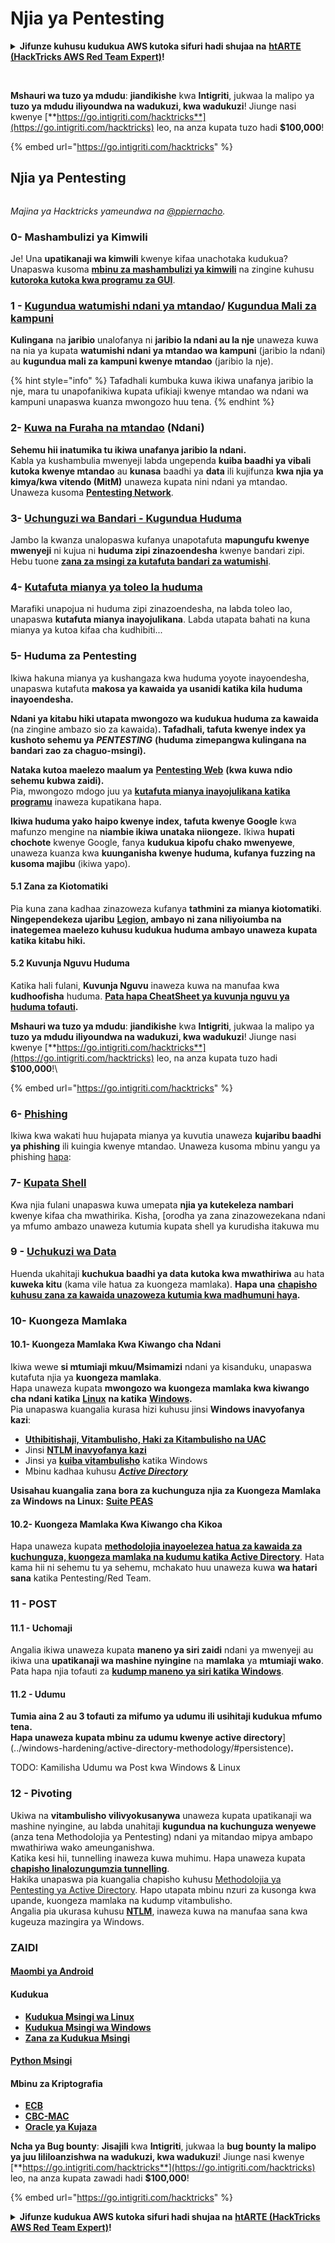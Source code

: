 # Njia ya Pentesting

<details>

<summary><strong>Jifunze kuhusu kudukua AWS kutoka sifuri hadi shujaa na</strong> <a href="https://training.hacktricks.xyz/courses/arte"><strong>htARTE (HackTricks AWS Red Team Expert)</strong></a><strong>!</strong></summary>

Njia nyingine za kusaidia HackTricks:

* Ikiwa unataka kuona **kampuni yako ikionekana kwenye HackTricks** au **kupakua HackTricks kwa muundo wa PDF** Angalia [**MPANGO WA KUJIUNGA**](https://github.com/sponsors/carlospolop)!
* Pata [**swag rasmi ya PEASS & HackTricks**](https://peass.creator-spring.com)
* Gundua [**The PEASS Family**](https://opensea.io/collection/the-peass-family), mkusanyiko wetu wa kipekee wa [**NFTs**](https://opensea.io/collection/the-peass-family)
* **Jiunge na** 💬 [**Kikundi cha Discord**](https://discord.gg/hRep4RUj7f) au [**kikundi cha telegram**](https://t.me/peass) au **tufuate** kwenye **Twitter** 🐦 [**@hacktricks_live**](https://twitter.com/hacktricks_live)**.**
* **Shiriki mbinu zako za kudukua kwa kuwasilisha PR kwa** [**HackTricks**](https://github.com/carlospolop/hacktricks) na [**HackTricks Cloud**](https://github.com/carlospolop/hacktricks-cloud) github repos.

</details>

<figure><img src="../.gitbook/assets/i3.png" alt=""><figcaption></figcaption></figure>

\
**Mshauri wa tuzo ya mdudu**: **jiandikishe** kwa **Intigriti**, jukwaa la malipo ya **tuzo ya mdudu iliyoundwa na wadukuzi, kwa wadukuzi**! Jiunge nasi kwenye [**https://go.intigriti.com/hacktricks**](https://go.intigriti.com/hacktricks) leo, na anza kupata tuzo hadi **$100,000**!

{% embed url="https://go.intigriti.com/hacktricks" %}

## Njia ya Pentesting

<figure><img src="../.gitbook/assets/HACKTRICKS-logo.svg" alt=""><figcaption></figcaption></figure>

_Majina ya Hacktricks yameundwa na_ [_@ppiernacho_](https://www.instagram.com/ppieranacho/)_._

### 0- Mashambulizi ya Kimwili

Je! Una **upatikanaji wa kimwili** kwenye kifaa unachotaka kudukua? Unapaswa kusoma [**mbinu za mashambulizi ya kimwili**](../physical-attacks/physical-attacks.md) na zingine kuhusu [**kutoroka kutoka kwa programu za GUI**](../physical-attacks/escaping-from-gui-applications/).

### 1 - [Kugundua watumishi ndani ya mtandao](pentesting-network/#discovering-hosts)/ [Kugundua Mali za kampuni](external-recon-methodology/)

**Kulingana** na **jaribio** unalofanya ni **jaribio la ndani au la nje** unaweza kuwa na nia ya kupata **watumishi ndani ya mtandao wa kampuni** (jaribio la ndani) au **kugundua mali za kampuni kwenye mtandao** (jaribio la nje).

{% hint style="info" %}
Tafadhali kumbuka kuwa ikiwa unafanya jaribio la nje, mara tu unapofanikiwa kupata ufikiaji kwenye mtandao wa ndani wa kampuni unapaswa kuanza mwongozo huu tena.
{% endhint %}

### **2-** [**Kuwa na Furaha na mtandao**](pentesting-network/) **(Ndani)**

**Sehemu hii inatumika tu ikiwa unafanya jaribio la ndani.**\
Kabla ya kushambulia mwenyeji labda ungependa **kuiba baadhi ya vibali** **kutoka kwenye mtandao** au **kunasa** baadhi ya **data** ili kujifunza **kwa njia ya kimya/kwa vitendo (MitM)** unaweza kupata nini ndani ya mtandao. Unaweza kusoma [**Pentesting Network**](pentesting-network/#sniffing).

### 3- [Uchunguzi wa Bandari - Kugundua Huduma](pentesting-network/#scanning-hosts)

Jambo la kwanza unalopaswa kufanya unapotafuta **mapungufu kwenye mwenyeji** ni kujua ni **huduma zipi zinazoendesha** kwenye bandari zipi. Hebu tuone [**zana za msingi za kutafuta bandari za watumishi**](pentesting-network/#scanning-hosts).

### **4-** [Kutafuta mianya ya toleo la huduma](search-exploits.md)

Marafiki unapojua ni huduma zipi zinazoendesha, na labda toleo lao, unapaswa **kutafuta mianya inayojulikana**. Labda utapata bahati na kuna mianya ya kutoa kifaa cha kudhibiti...

### **5-** Huduma za Pentesting

Ikiwa hakuna mianya ya kushangaza kwa huduma yoyote inayoendesha, unapaswa kutafuta **makosa ya kawaida ya usanidi katika kila huduma inayoendesha.**

**Ndani ya kitabu hiki utapata mwongozo wa kudukua huduma za kawaida** (na zingine ambazo sio za kawaida)**. Tafadhali, tafuta kwenye index ya kushoto sehemu ya** _**PENTESTING**_ **(huduma zimepangwa kulingana na bandari zao za chaguo-msingi).**

**Nataka kutoa maelezo maalum ya** [**Pentesting Web**](../network-services-pentesting/pentesting-web/) **(kwa kuwa ndio sehemu kubwa zaidi).**\
Pia, mwongozo mdogo juu ya [**kutafuta mianya inayojulikana katika programu**](search-exploits.md) inaweza kupatikana hapa.

**Ikiwa huduma yako haipo kwenye index, tafuta kwenye Google** kwa mafunzo mengine na **niambie ikiwa unataka niiongeze.** Ikiwa **hupati chochote** kwenye Google, fanya **kudukua kipofu chako mwenyewe**, unaweza kuanza kwa **kuunganisha kwenye huduma, kufanya fuzzing na kusoma majibu** (ikiwa yapo).

#### 5.1 Zana za Kiotomatiki

Pia kuna zana kadhaa zinazoweza kufanya **tathmini za mianya kiotomatiki**. **Ningependekeza ujaribu** [**Legion**](https://github.com/carlospolop/legion)**, ambayo ni zana niliyoiumba na inategemea maelezo kuhusu kudukua huduma ambayo unaweza kupata katika kitabu hiki.**

#### **5.2 Kuvunja Nguvu Huduma**

Katika hali fulani, **Kuvunja Nguvu** inaweza kuwa na manufaa kwa **kudhoofisha** huduma. [**Pata hapa CheatSheet ya kuvunja nguvu ya huduma tofauti**](brute-force.md)**.**

<img src="../.gitbook/assets/i3.png" alt="" data-size="original">\
**Mshauri wa tuzo ya mdudu**: **jiandikishe** kwa **Intigriti**, jukwaa la malipo ya **tuzo ya mdudu iliyoundwa na wadukuzi, kwa wadukuzi**! Jiunge nasi kwenye [**https://go.intigriti.com/hacktricks**](https://go.intigriti.com/hacktricks) leo, na anza kupata tuzo hadi **$100,000**!\\

{% embed url="https://go.intigriti.com/hacktricks" %}

### 6- [Phishing](phishing-methodology/)

Ikiwa kwa wakati huu hujapata mianya ya kuvutia unaweza **kujaribu baadhi ya phishing** ili kuingia kwenye mtandao. Unaweza kusoma mbinu yangu ya phishing [hapa](phishing-methodology/):

### **7-** [**Kupata Shell**](shells/)

Kwa njia fulani unapaswa kuwa umepata **njia ya kutekeleza nambari** kwenye kifaa cha mwathirika. Kisha, [orodha ya zana zinazowezekana ndani ya mfumo ambazo unaweza kutumia kupata shell ya kurudisha itakuwa mu
### **9 -** [**Uchukuzi wa Data**](exfiltration.md)

Huenda ukahitaji **kuchukua baadhi ya data kutoka kwa mwathiriwa** au hata **kuweka kitu** (kama vile hatua za kuongeza mamlaka). **Hapa una** [**chapisho kuhusu zana za kawaida unazoweza kutumia kwa madhumuni haya**](exfiltration.md)**.**

### **10- Kuongeza Mamlaka**

#### **10.1- Kuongeza Mamlaka Kwa Kiwango cha Ndani**

Ikiwa wewe **si mtumiaji mkuu/Msimamizi** ndani ya kisanduku, unapaswa kutafuta njia ya **kuongeza mamlaka**.\
Hapa unaweza kupata **mwongozo wa kuongeza mamlaka kwa kiwango cha ndani katika** [**Linux**](../linux-hardening/privilege-escalation/) **na katika** [**Windows**](../windows-hardening/windows-local-privilege-escalation/)**.**\
Pia unapaswa kuangalia kurasa hizi kuhusu jinsi **Windows inavyofanya kazi**:

* [**Uthibitishaji, Vitambulisho, Haki za Kitambulisho na UAC**](../windows-hardening/authentication-credentials-uac-and-efs.md)
* Jinsi [**NTLM inavyofanya kazi**](../windows-hardening/ntlm/)
* Jinsi ya [**kuiba vitambulisho**](broken-reference/) katika Windows
* Mbinu kadhaa kuhusu [_**Active Directory**_](../windows-hardening/active-directory-methodology/)

**Usisahau kuangalia zana bora za kuchunguza njia za Kuongeza Mamlaka za Windows na Linux:** [**Suite PEAS**](https://github.com/carlospolop/privilege-escalation-awesome-scripts-suite)

#### **10.2- Kuongeza Mamlaka Kwa Kiwango cha Kikoa**

Hapa unaweza kupata [**methodolojia inayoelezea hatua za kawaida za kuchunguza, kuongeza mamlaka na kudumu katika Active Directory**](../windows-hardening/active-directory-methodology/). Hata kama hii ni sehemu tu ya sehemu, mchakato huu unaweza kuwa **wa hatari sana** katika Pentesting/Red Team.

### 11 - POST

#### **11**.1 - Uchomaji

Angalia ikiwa unaweza kupata **maneno ya siri zaidi** ndani ya mwenyeji au ikiwa una **upatikanaji wa mashine nyingine** na **mamlaka** ya **mtumiaji wako**.\
Pata hapa njia tofauti za [**kudump maneno ya siri katika Windows**](broken-reference/).

#### 11.2 - Udumu

**Tumia aina 2 au 3 tofauti za mifumo ya udumu ili usihitaji kudukua mfumo tena.**\
**Hapa unaweza kupata mbinu za udumu kwenye active directory**](../windows-hardening/active-directory-methodology/#persistence)**.**

TODO: Kamilisha Udumu wa Post kwa Windows & Linux&#x20;

### 12 - Pivoting

Ukiwa na **vitambulisho vilivyokusanywa** unaweza kupata upatikanaji wa mashine nyingine, au labda unahitaji **kugundua na kuchunguza wenyewe** (anza tena Methodolojia ya Pentesting) ndani ya mitandao mipya ambapo mwathiriwa wako ameunganishwa.\
Katika kesi hii, tunnelling inaweza kuwa muhimu. Hapa unaweza kupata [**chapisho linalozungumzia tunnelling**](tunneling-and-port-forwarding.md).\
Hakika unapaswa pia kuangalia chapisho kuhusu [Methodolojia ya Pentesting ya Active Directory](../windows-hardening/active-directory-methodology/). Hapo utapata mbinu nzuri za kusonga kwa upande, kuongeza mamlaka na kudump vitambulisho.\
Angalia pia ukurasa kuhusu [**NTLM**](../windows-hardening/ntlm/), inaweza kuwa na manufaa sana kwa kugeuza mazingira ya Windows.

### ZAIDI

#### [Maombi ya Android](../mobile-pentesting/android-app-pentesting/)

#### **Kudukua**

* [**Kudukua Msingi wa Linux**](../exploiting/linux-exploiting-basic-esp/)
* [**Kudukua Msingi wa Windows**](../exploiting/windows-exploiting-basic-guide-oscp-lvl.md)
* [**Zana za Kudukua Msingi**](../exploiting/tools/)

#### [**Python Msingi**](python/)

#### **Mbinu za Kriptografia**

* [**ECB**](../cryptography/electronic-code-book-ecb.md)
* [**CBC-MAC**](../cryptography/cipher-block-chaining-cbc-mac-priv.md)
* [**Oracle ya Kujaza**](../cryptography/padding-oracle-priv.md)

<img src="../.gitbook/assets/i3.png" alt="" data-size="original">\
**Ncha ya Bug bounty**: **Jisajili** kwa **Intigriti**, jukwaa la **bug bounty la malipo ya juu lililoanzishwa na wadukuzi, kwa wadukuzi**! Jiunge nasi kwenye [**https://go.intigriti.com/hacktricks**](https://go.intigriti.com/hacktricks) leo, na anza kupata zawadi hadi **$100,000**!

{% embed url="https://go.intigriti.com/hacktricks" %}

<details>

<summary><strong>Jifunze kudukua AWS kutoka sifuri hadi shujaa na</strong> <a href="https://training.hacktricks.xyz/courses/arte"><strong>htARTE (HackTricks AWS Red Team Expert)</strong></a><strong>!</strong></summary>

Njia nyingine za kusaidia HackTricks:

* Ikiwa unataka kuona **kampuni yako inatangazwa kwenye HackTricks** au **kupakua HackTricks kwa PDF** Angalia [**MPANGO WA KUJIUNGA**](https://github.com/sponsors/carlospolop)!
* Pata [**swag rasmi wa PEASS & HackTricks**](https://peass.creator-spring.com)
* Gundua [**The PEASS Family**](https://opensea.io/collection/the-peass-family), mkusanyiko wetu wa [**NFTs**](https://opensea.io/collection/the-peass-family) ya kipekee
* **Jiunge na** 💬 [**Kikundi cha Discord**](https://discord.gg/hRep4RUj7f) au [**kikundi cha telegram**](https://t.me/peass) au **tufuate** kwenye **Twitter** 🐦 [**@hacktricks_live**](https://twitter.com/hacktricks_live)**.**
* **Shiriki mbinu zako za kudukua kwa kuwasilisha PR kwa** [**HackTricks**](https://github.com/carlospolop/hacktricks) na [**HackTricks Cloud**](https://github.com/carlospolop/hacktricks-cloud) github repos.

</details>
